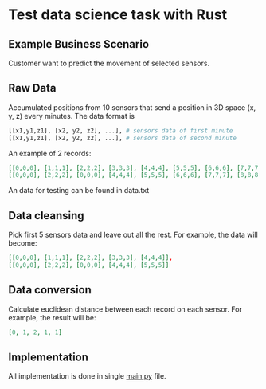 # Test data science task with Rust
## Example Business Scenario
Customer want to predict the movement of selected sensors.
## Raw Data
Accumulated positions from 10 sensors that send a position in 3D space (x, y, z) every minutes.
The data format is 
```Python
[[x1,y1,z1], [x2, y2, z2], ...], # sensors data of first minute
[[x1,y1,z1], [x2, y2, z2], ...], # sensors data of second minute
```
An example of 2 records:
```JSON
[[0,0,0], [1,1,1], [2,2,2], [3,3,3], [4,4,4], [5,5,5], [6,6,6], [7,7,7], [8,8,8], [9,9,9]],
[[0,0,0], [2,2,2], [0,0,0], [4,4,4], [5,5,5], [6,6,6], [7,7,7], [8,8,8], [9,9,9], [0, 0, 0]]
```
An data for testing can be found in data.txt
## Data cleansing
Pick first 5 sensors data and leave out all the rest.
For example, the data will become:
```JSON
[[0,0,0], [1,1,1], [2,2,2], [3,3,3], [4,4,4]],
[[0,0,0], [2,2,2], [0,0,0], [4,4,4], [5,5,5]]
```
## Data conversion
Calculate euclidean distance between each record on each sensor.
For example, the result will be:
```JSON
[0, 1, 2, 1, 1]
```
## Implementation
All implementation is done in single [main.py](ds_prep_euclidean.py/main.py) file.
